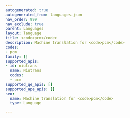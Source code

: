 ```yaml
---
autogenerated: true
autogenerated_from: languages.json
nav_order: 999
nav_exclude: true
parent: Languages
layout: language
title: <code>pcm</code>
description: Machine translation for <code>pcm</code>
codes:
- pcm
family: []
supported_apis:
- id: niutrans
  name: Niutrans
  codes:
  - pcm
supported_qe_apis: []
supported_ape_apis: []
seo:
  name: Machine translation for <code>pcm</code>
  type: Language

---
```



